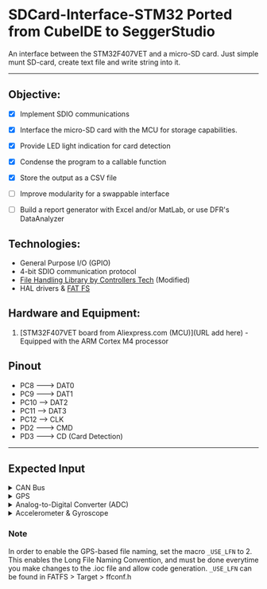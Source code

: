 # SDCard-Interface-STM32 Ported from CubeIDE to SeggerStudio

An interface between the STM32F407VET and a micro-SD card. 
Just simple munt SD-card, create text file and write string into it.

***
## Objective:
- [x] Implement SDIO communications
- [x] Interface the micro-SD card with the MCU for storage capabilities.
- [x] Provide LED light indication for card detection
- [x] Condense the program to a callable function
- [x] Store the output as a CSV file
- [ ] Improve modularity for a swappable interface
- [ ] Build a report generator with Excel and/or MatLab, or use DFR's DataAnalyzer


## Technologies:
* General Purpose I/O (GPIO)
* 4-bit SDIO communication protocol
* [File Handling Library by Controllers Tech](https://controllerstech.com/interface-sd-card-with-sdio-in-stm32/) (Modified)
* HAL drivers & [FAT FS](http://elm-chan.org/fsw/ff/00index_e.html)

## Hardware and Equipment:

1. [STM32F407VET board from Aliexpress.com (MCU)](URL add here) - Equipped with the ARM Cortex M4 processor


## Pinout
* PC8 ---> DAT0
* PC9 ---> DAT1
* PC10 --> DAT2
* PC11 --> DAT3
* PC12 --> CLK
* PD2 ---> CMD
* PD3 ---> CD (Card Detection)

***

## Expected Input
<details>
  <summary>CAN Bus</summary>
  <p>- RPM <br>
    - TPS (Throttle Position Sensor) <br>
    - Fuel Open Time <br>
    - Ignition Angle <br>
    - Barometer <br>
    - Map (Manifold Absolute Pressure) <br>
    - Radiator Air Temp <br>
    - Radiator Coolant Temp <br>
    - AFR (Air Fuel Ratio) <br>
    - Oil Pressure <br>
    - Mass Air Flow Sensor <br>
    - Wheel Speed <br>
    - Battery Voltage
   </p>
</details>
<details>
  <summary>GPS</summary>
  <p>- Second, minute, hour, day, month, year <br>
    - Speed <br>
    - Latitude <br>
    - Longitude <br>
    - Ellipsoidal Height <br>
    - Sea Level Height
   </p>
</details>
<details>
  <summary>Analog-to-Digital Converter (ADC)</summary>
  <p>- Damper Sensing<br>
    - Steer Sensing <br>
    - Brake Sensing
   </p>
</details>
<details>
  <summary>Accelerometer & Gyroscope</summary>
  <p> - X, Y, & Z <br>
    - Roll <br>
    - Pitch <br>
    - Yaw
  </p>
</details>

### Note
In order to enable the GPS-based file naming, set the macro `_USE_LFN` to 2. This enables the Long File Naming Convention, and must be done everytime you make changes to the .ioc file and allow code generation. `_USE_LFN` can be found in FATFS > Target > ffconf.h
